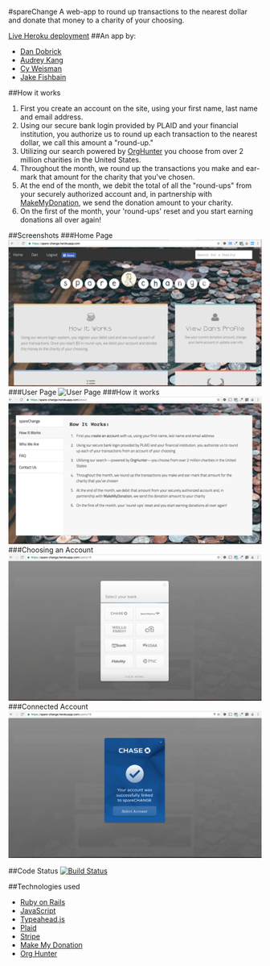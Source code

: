 #spareChange
A web-app to round up transactions to the nearest dollar and donate that money to a charity of your choosing.

[Live Heroku deployment](https://spare-change.herokuapp.com/)
##An app by:
- [Dan Dobrick](https://github.com/DanDobrick)
- [Audrey Kang](https://github.com/hkang10)
- [Cy Weisman](https://github.com/cypweisman)
- [Jake Fishbain](https://github.com/jakefishbain)

##How it works
1. First you create an account on the site, using your first name, last name and email address.
2. Using our secure bank login provided by PLAID and your financial institution, you authorize us to round up each transaction to the nearest dollar, we call this amount a "round-up."
3. Utilizing our search powered by <a href="http://orghunter.com/">OrgHunter</a> you choose from over 2 million charities in the United States.
4. Throughout the month, we round up the transactions you make and ear-mark that amount for the charity that you've chosen.
5. At the end of the month, we debit the total of all the "round-ups" from your securely authorized account and, in partnership with <a href="http://makemydonation.org/">MakeMyDonation</a>, we send the donation amount to your charity.
6. On the first of the month, your 'round-ups' reset and you start earning donations all over again!

##Screenshots
###Home Page
![Home Page](/screenshots/home.png?raw=true "Home Page")
###User Page
![User Page](/screenshots/user.png?raw=true "User Page")
###How it works
![How It Works](/screenshots/how.png?raw=true "How It Works")
###Choosing an Account
![Choose Your Bank](/screenshots/choose-bank.png?raw=true "Choose Your Bank")
###Connected Account
![Connected Account](/screenshots/chase-connected.png?raw=true "Connected Account")

##Code Status
[![Build Status](https://travis-ci.org/DanDobrick/spare-change.svg?branch=master)](https://travis-ci.org/DanDobrick/spare-change)

##Technologies used
- [Ruby on Rails](https://github.com/rails/rails)
- [JavaScript](https://www.javascript.com/)
- [Typeahead.js](https://twitter.github.io/typeahead.js/)
- [Plaid](https://plaid.com/)
- [Stripe](https://stripe.com/)
- [Make My Donation](http://makemydonation.org/)
- [Org Hunter](http://orghunter.com/)

